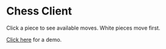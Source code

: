 # Chess Client
Click a piece to see available moves. White pieces move first.

[Click here](https://tonymajestro.github.io/ChessClient/) for a demo.
